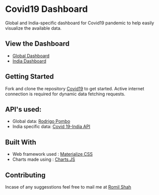 # Covid19 Dashboard

Global and India-specific dashboard for Covid19 pandemic to help easily visualize the available data.

## View the Dashboard

- [Global Dashboard](https://romilshah525.github.io/Covid19/index.html)
- [India Dashboard](https://romilshah525.github.io/Covid19/india.html)

## Getting Started

Fork and clone the repository [Covid19](https://github.com/romilshah525/Covid19) to get started. Active internet connection is required for dynamic data fetching requests.

## API's used:

- Global data: [Rodrigo Pombo](https://github.com/pomber/covid19)
- India specific data: [Covid 19-India API](https://api.covid19india.org/)

## Built With

- Web framework used : [Materialize CSS](https://materializecss.com/)
- Charts made using : [Charts.JS](https://www.chartjs.org/docs/latest/)

## Contributing

Incase of any suggesstions feel free to mail me at [Romil Shah](mailto:romilshah525@gmail.com)
